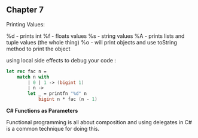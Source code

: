 ## Chapter 7

Printing Values:

%d - prints int
%f - floats values
%s - string values
%A - prints lists and tuple values (the whole thing)
%o - will print objects and use toString method to print the object


using local side effects to debug your code :

```fsharp
let rec fac n = 
    match n with
        | 0 | 1 -> (bigint 1)
        | n -> 
        let _ = printfn "%d" n
            bigint n * fac (n - 1)
```

**C# Functions as Parameters**

Functional programming is all about composition and using delegates in C# is a common technique for doing this.